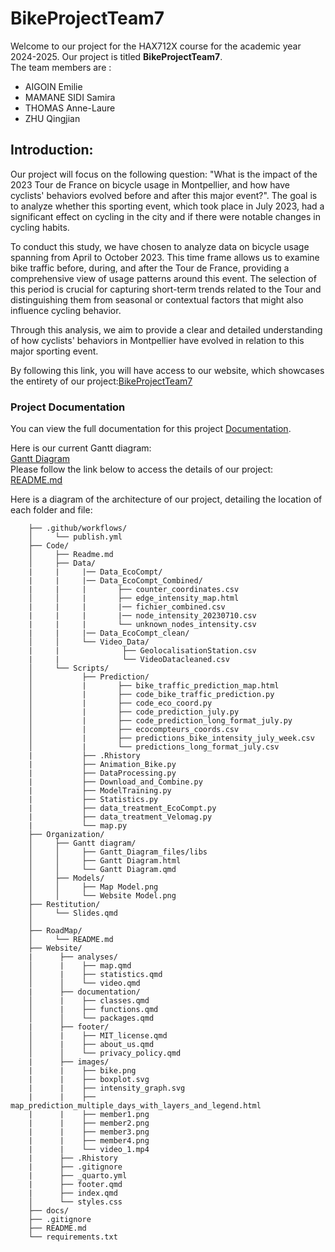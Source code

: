 # BikeProjectTeam7
Welcome to our project for the HAX712X course for the academic year 2024-2025.
Our project is titled **BikeProjectTeam7**.\
The team members are :
- AIGOIN Emilie
- MAMANE SIDI Samira
- THOMAS Anne-Laure
- ZHU Qingjian

## Introduction:  
Our project will focus on the following question: "What is the impact of the 2023 Tour de France on bicycle usage in Montpellier, and how have cyclists' behaviors evolved before and after this major event?". The goal is to analyze whether this sporting event, which took place in July 2023, had a significant effect on cycling in the city and if there were notable changes in cycling habits.

To conduct this study, we have chosen to analyze data on bicycle usage spanning from April to October 2023. This time frame allows us to examine bike traffic before, during, and after the Tour de France, providing a comprehensive view of usage patterns around this event. The selection of this period is crucial for capturing short-term trends related to the Tour and distinguishing them from seasonal or contextual factors that might also influence cycling behavior.

Through this analysis, we aim to provide a clear and detailed understanding of how cyclists' behaviors in Montpellier have evolved in relation to this major sporting event.

By following this link, you will have access to our website, which showcases the entirety of our project:[BikeProjectTeam7](https://emilieaig.github.io/BikeProjectTeam7/)

### Project Documentation
You can view the full documentation for this project [Documentation](https://emilieaig.github.io/BikeProjectTeam7/documentation).

Here is our current Gantt diagram:  
[Gantt Diagram](https://emilieaig.github.io/BikeProjectTeam7/Organization/Gantt_Diagram/Gantt_Diagram.html)  
Please follow the link below to access the details of our project:  
[README.md](https://github.com/EmilieAig/BikeProjectTeam7/blob/main/RoadMap/README.md)  
 
Here is a diagram of the architecture of our project, detailing the location of each folder and file:

```BikeProjectTeam7/
    ├── .github/workflows/
    │     └── publish.yml
    ├── Code/ 
    │     ├── Readme.md
    │     ├── Data/
    |     |     |── Data_EcoCompt/
    |     |     |── Data_EcoCompt_Combined/
    |     |     |       ├── counter_coordinates.csv
    │     │     |       ├── edge_intensity_map.html
    |     |     |       |── fichier_combined.csv
    |     |     |       |── node_intensity_20230710.csv
    |     |     |       └── unknown_nodes_intensity.csv   
    |     |     |── Data_EcoCompt_clean/
    │     │     └── Video_Data/
    |     |              ├── GeolocalisationStation.csv
    |     |              └── VideoDatacleaned.csv
    │     └── Scripts/
    │           ├── Prediction/
    │           |       ├── bike_traffic_prediction_map.html
    │           |       ├── code_bike_traffic_prediction.py
    │           |       ├── code_eco_coord.py
    │           |       ├── code_prediction_july.py
    │           |       ├── code_prediction_long_format_july.py
    │           |       ├── ecocompteurs_coords.csv
    │           |       ├── predictions_bike_intensity_july_week.csv
    │           |       └── predictions_long_format_july.csv
    |           ├── .Rhistory
    |           ├── Animation_Bike.py
    |           ├── DataProcessing.py
    |           ├── Download_and_Combine.py
    |           ├── ModelTraining.py
    |           ├── Statistics.py
    |           ├── data_treatment_EcoCompt.py
    |           ├── data_treatment_Velomag.py  
    |           └── map.py
    ├── Organization/
    │     ├── Gantt diagram/
    │     │     ├── Gantt_Diagram_files/libs
    │     │     ├── Gantt Diagram.html
    │     │     └── Gantt Diagram.qmd
    │     ├── Models/
    │     │     ├── Map Model.png
    │     │     └── Website Model.png
    ├── Restitution/
    │     └── Slides.qmd
    │      
    ├── RoadMap/
    │     └── README.md
    ├── Website/
    |      ├── analyses/
    │      |    ├── map.qmd
    │      |    ├── statistics.qmd
    │      │    └── video.qmd
    |      ├── documentation/
    │      |    ├── classes.qmd
    │      |    ├── functions.qmd
    │      │    └── packages.qmd
    |      ├── footer/
    │      |    ├── MIT_license.qmd
    │      |    ├── about_us.qmd
    │      │    └── privacy_policy.qmd
    |      ├── images/
    |      |    ├── bike.png
    |      |    ├── boxplot.svg
    |      |    ├── intensity_graph.svg
    |      |    ├── map_prediction_multiple_days_with_layers_and_legend.html
    |      |    ├── member1.png
    |      |    ├── member2.png
    |      |    ├── member3.png
    |      |    ├── member4.png  
    |      |    └── video_1.mp4
    |      ├── .Rhistory
    |      ├── .gitignore
    |      ├── _quarto.yml
    |      ├── footer.qmd
    |      ├── index.qmd
    │      └── styles.css
    ├── docs/
    ├── .gitignore
    ├── README.md
    └── requirements.txt 
```